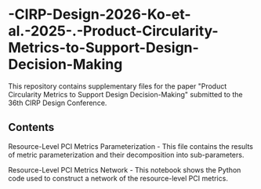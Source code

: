 # -CIRP-Design-2026-Ko-et-al.-2025-.-Product-Circularity-Metrics-to-Support-Design-Decision-Making
This repository contains supplementary files for the paper "Product Circularity Metrics to Support Design Decision-Making" submitted to the 36th CIRP Design Conference.

## Contents
Resource-Level PCI Metrics Parameterization - This file contains the results of metric parameterization and their decomposition into sub-parameters.

Resource-Level PCI Metrics Network - This notebook shows the Python code used to construct a network of the resource-level PCI metrics.

